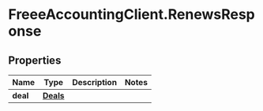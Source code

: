 # FreeeAccountingClient.RenewsResponse

## Properties
Name | Type | Description | Notes
------------ | ------------- | ------------- | -------------
**deal** | [**Deals**](Deals.md) |  | 


